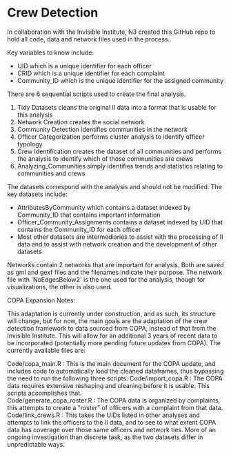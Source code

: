 # Crew Detection
In collaboration with the Invisible Institute, N3 created this GitHub repo to hold all code, data and network files used in the process.

Key variables to know include:

* UID which is a unique identifier for each officer
* CRID which is a unique identifier for each complaint
* Community_ID which is the unique identifier for the assigned community

There are 6 sequential scripts used to create the final analysis. 
1. Tidy Datasets cleans the original II data into a format that is usable for this analysis
2. Network Creation creates the social network
3. Community Detection identifies communities in the network
4. Officer Categorization performs cluster analysis to identify officer typology
5. Crew Identification creates the dataset of all communities and performs the analysis to identify which of those communities are crews
6. Analyzing_Communities simply identifies trends and statistics relating to communities and crews

The datasets correspond with the analysis and should not be modified. The key datasets include:

* AttributesByCommunity which contains a dataset indexed by Community_ID that contains important information
* Officer_Community_Assignments contains a dataset indexed by UID that contains the Community_ID for each officer 
* Most other datasets are intermediaries to assist with the processing of II data and to assist with network creation and the development of other datasets

Networks contain 2 networks that are important for analysis. Both are saved as gml and gexf files and the filenames indicate their purpose. The network file with 'NoEdgesBelow2' is the one used for the analysis, though for visualizations, the other is also used. 

COPA Expansion Notes: 

This adaptation is currently under construction, and as such, its structure will change, but for now, the main goals are the adaptation of the crew detection framework to data sourced from COPA, instead of that from the Invisible Institute. This will allow for an additional 3 years of recent data to be incorporated (potentially more pending future updates from COPA). The currently available files are:

Code/copa_main.R : This is the main document for the COPA update, and includes code to automatically load the cleaned dataframes, thus bypassing the need to run the following three scripts:
Code/import_copa.R : The COPA data requires extensive reshaping and cleaning before it is usable. This scripts accomplishes that. \
Code/generate_copa_roster.R : The COPA data is organized by complaints, this attempts to create a "roster" of officers with a complaint from that data. \
Code/link_crews.R : This takes the UIDs listed in other analyses and attempts to link the officers to the II data, and  to see to what extent COPA data has coverage over those same officers and network ties. More of an ongoing investigation than discrete task, as the two datasets differ in unpredictable ways. 

